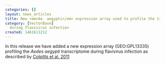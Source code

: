 ```yaml
---
categories: []
layout: news_articles
title: New <em>Ae. aegypti</em> expression array used to profile the transcriptome
category: [VectorBase]
  during flavivirus infection
created: 1461611212
---
```

In this release we have added a new expression array (GEO:GPL13335) profiling the <em>Aedes aegypti</em> transcriptome during flavivirus infection as described by <a href="http://www.ncbi.nlm.nih.gov/pubmed/21909258">Colpitts et al. 2011</a>
